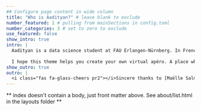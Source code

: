```yaml
---
## Configure page content in wide column
title: "Who is Aadityan?" # leave blank to exclude
number_featured: 1 # pulling from mainSections in config.toml
number_categories: 3 # set to zero to exclude
use_featured: false
show_intro: true
intro: |
  Aadityan is a data science student at FAU Erlangen-Nürnberg. In French culture, when you gather with friends and get to know each other better over some apéritifs, snacks, and anything in between. A good apéro is one where you'd happily spend a few hours just hanging out.
  
  I hope this theme helps you create your own virtual apéro. A place where you and your site's visitors enjoy spending time, and one that helps folks get to know you better. 
show_outro: true
outro: |
  <i class="fas fa-glass-cheers pr2"></i>Sincere thanks to [Maëlle Salmon](https://masalmon.eu/) for her help naming this Hugo theme!
---
```


** index doesn't contain a body, just front matter above.
See about/list.html in the layouts folder **
